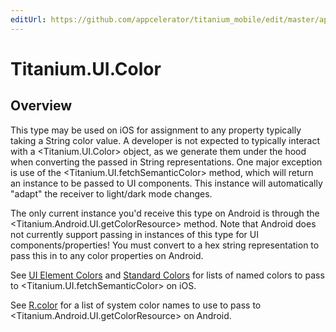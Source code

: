 ```yaml
---
editUrl: https://github.com/appcelerator/titanium_mobile/edit/master/apidoc/Titanium/UI/Color.yml
---
```

# Titanium.UI.Color

<TypeHeader/>

## Overview

This type may be used on iOS for assignment to any property typically taking a String color value.
A developer is not expected to typically interact with a <Titanium.UI.Color> object, as we generate them
under the hood when converting the passed in String representations. One major exception is use of the 
<Titanium.UI.fetchSemanticColor> method, which will return an instance to be passed to UI components.
This instance will automatically "adapt" the receiver to light/dark mode changes.

The only current instance you'd receive this type on Android is through the <Titanium.Android.UI.getColorResource> method.
Note that Android does not currently support passing in instances of this type for UI components/properties!
You must convert to a hex string representation to pass this in to any color properties on Android.

See [UI Element Colors](https://developer.apple.com/documentation/uikit/uicolor/ui_element_colors?language=objc) and
[Standard Colors](https://developer.apple.com/documentation/uikit/uicolor/standard_colors?language=objc) for lists of
named colors to pass to <Titanium.UI.fetchSemanticColor> on iOS.

See [R.color](https://developer.android.com/reference/android/R.color) for a list of system color names to use to pass to
<Titanium.Android.UI.getColorResource> on Android.

<ApiDocs/>
